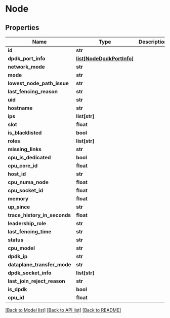 # Node

## Properties
Name | Type | Description | Notes
------------ | ------------- | ------------- | -------------
**id** | **str** |  | [optional] 
**dpdk_port_info** | [**list[NodeDpdkPortInfo]**](NodeDpdkPortInfo.md) |  | [optional] 
**network_mode** | **str** |  | [optional] 
**mode** | **str** |  | [optional] 
**lowest_node_path_issue** | **str** |  | [optional] 
**last_fencing_reason** | **str** |  | [optional] 
**uid** | **str** |  | [optional] 
**hostname** | **str** |  | [optional] 
**ips** | **list[str]** |  | [optional] 
**slot** | **float** |  | [optional] 
**is_blacklisted** | **bool** |  | [optional] 
**roles** | **list[str]** |  | [optional] 
**missing_links** | **str** |  | [optional] 
**cpu_is_dedicated** | **bool** |  | [optional] 
**cpu_core_id** | **float** |  | [optional] 
**host_id** | **str** |  | [optional] 
**cpu_numa_node** | **float** |  | [optional] 
**cpu_socket_id** | **float** |  | [optional] 
**memory** | **float** |  | [optional] 
**up_since** | **str** |  | [optional] 
**trace_history_in_seconds** | **float** |  | [optional] 
**leadership_role** | **str** |  | [optional] 
**last_fencing_time** | **str** |  | [optional] 
**status** | **str** |  | [optional] 
**cpu_model** | **str** |  | [optional] 
**dpdk_ip** | **str** |  | [optional] 
**dataplane_transfer_mode** | **str** |  | [optional] 
**dpdk_socket_info** | **list[str]** |  | [optional] 
**last_join_reject_reason** | **str** |  | [optional] 
**is_dpdk** | **bool** |  | [optional] 
**cpu_id** | **float** |  | [optional] 

[[Back to Model list]](../README.md#documentation-for-models) [[Back to API list]](../README.md#documentation-for-api-endpoints) [[Back to README]](../README.md)

